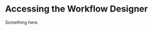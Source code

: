 [title]: # (Accessing the Workflow Designer)
[tags]: # (XXX)
[priority]: # (5860)
# Accessing the Workflow Designer
Something here.
